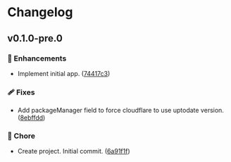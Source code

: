 # Changelog


## v0.1.0-pre.0


### 🚀 Enhancements

- Implement initial app. ([74417c3](https://github.com/lean-stack/favoris/commit/74417c3))

### 🩹 Fixes

- Add packageManager field to force cloudflare to use uptodate version. ([8ebffdd](https://github.com/lean-stack/favoris/commit/8ebffdd))

### 🏡 Chore

- Create project. Initial commit. ([6a91f1f](https://github.com/lean-stack/favoris/commit/6a91f1f))

